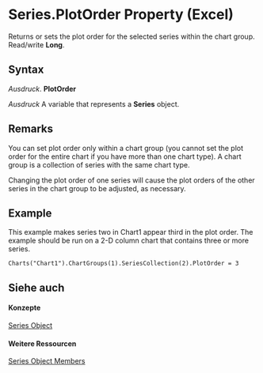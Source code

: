 
# Series.PlotOrder Property (Excel)

Returns or sets the plot order for the selected series within the chart group. Read/write  **Long**.


## Syntax

 _Ausdruck_. **PlotOrder**

 _Ausdruck_ A variable that represents a **Series** object.


## Remarks

You can set plot order only within a chart group (you cannot set the plot order for the entire chart if you have more than one chart type). A chart group is a collection of series with the same chart type.

Changing the plot order of one series will cause the plot orders of the other series in the chart group to be adjusted, as necessary.


## Example

This example makes series two in Chart1 appear third in the plot order. The example should be run on a 2-D column chart that contains three or more series.


```
Charts("Chart1").ChartGroups(1).SeriesCollection(2).PlotOrder = 3
```


## Siehe auch


#### Konzepte


[Series Object](c7d34b32-8172-f7a0-0a17-f01d44246b64.md)
#### Weitere Ressourcen


[Series Object Members](http://msdn.microsoft.com/library/eeab4f69-b436-9de7-5d4a-0a5c63f2dfce%28Office.15%29.aspx)